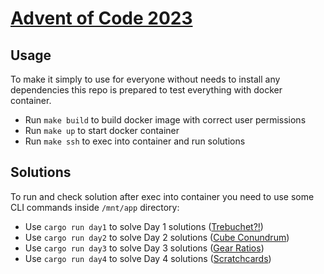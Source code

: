 # [Advent of Code 2023](https://adventofcode.com/2023)

## Usage

To make it simply to use for everyone without needs to install any dependencies this repo is prepared to test everything with docker container.

* Run `make build` to build docker image with correct user permissions
* Run `make up` to start docker container
* Run `make ssh` to exec into container and run solutions

## Solutions

To run and check solution after exec into container you need to use some CLI commands inside `/mnt/app` directory:

* Use `cargo run day1` to solve Day 1 solutions ([Trebuchet?!](https://adventofcode.com/2023/day/1))
* Use `cargo run day2` to solve Day 2 solutions ([Cube Conundrum](https://adventofcode.com/2023/day/2))
* Use `cargo run day3` to solve Day 3 solutions ([Gear Ratios](https://adventofcode.com/2023/day/3))
* Use `cargo run day4` to solve Day 4 solutions ([Scratchcards](https://adventofcode.com/2023/day/4))
